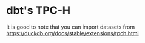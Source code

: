 # dbt's TPC-H

It is good to note that you can import datasets from https://duckdb.org/docs/stable/extensions/tpch.html
